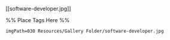 <span class='gallery-span-info'> [[software-developer.jpg]] </span>

%% Place Tags Here %%
```gallery-info
imgPath=030 Resources/Gallery Folder/software-developer.jpg
```
